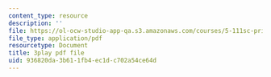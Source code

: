 ```yaml
---
content_type: resource
description: ''
file: https://ol-ocw-studio-app-qa.s3.amazonaws.com/courses/5-111sc-principles-of-chemical-science-fall-2014/936820da3b611fb4ec1dc702a54ce64d_ed_XR1BzuQs.pdf
file_type: application/pdf
resourcetype: Document
title: 3play pdf file
uid: 936820da-3b61-1fb4-ec1d-c702a54ce64d
---
```

